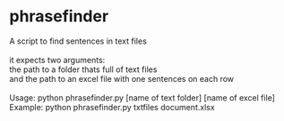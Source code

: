 # phrasefinder
A script to find sentences in text files\
\
it expects two arguments:\
  the path to a folder thats full of text files\
  and the path to an excel file with one sentences on each row\
 \
Usage: python phrasefinder.py [name of text folder] [name of excel file]\
Example: python phrasefinder.py txtfiles document.xlsx
